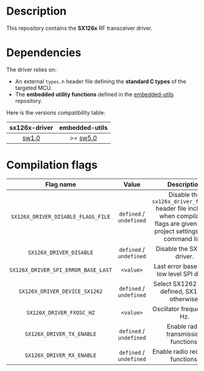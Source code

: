 # Description

This repository contains the **SX126x** RF transceiver driver.

# Dependencies

The driver relies on:

* An external `types.h` header file defining the **standard C types** of the targeted MCU.
* The **embedded utility functions** defined in the [embedded-utils](https://github.com/Ludovic-Lesur/embedded-utils) repository.

Here is the versions compatibility table:

| **sx126x-driver** | **embedded-utils** |
|:---:|:---:|
| [sw1.0](https://github.com/Ludovic-Lesur/sx126x-driver/releases/tag/sw1.0) | >= [sw5.0](https://github.com/Ludovic-Lesur/embedded-utils/releases/tag/sw5.0) |

# Compilation flags

| **Flag name** | **Value** | **Description** |
|:---:|:---:|:---:|
| `SX126X_DRIVER_DISABLE_FLAGS_FILE` | `defined` / `undefined` | Disable the `sx126x_driver_flags.h` header file inclusion when compilation flags are given in the project settings or by command line. |
| `SX126X_DRIVER_DISABLE` | `defined` / `undefined` | Disable the SX126X driver. |
| `SX126X_DRIVER_SPI_ERROR_BASE_LAST` | `<value>` | Last error base of the low level SPI driver. |
| `SX126X_DRIVER_DEVICE_SX1262` | `defined` / `undefined` | Select SX1262 chip if defined, SX1261 otherwise. |
| `SX126X_DRIVER_FXOSC_HZ` | `<value>` | Oscillator frequency in Hz. |
| `SX126X_DRIVER_TX_ENABLE` | `defined` / `undefined` | Enable radio transmission functions. |
| `SX126X_DRIVER_RX_ENABLE` | `defined` / `undefined` | Enable radio reception functions. |
